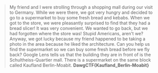 > My friend and I were strolling through a shopping mall during our visit to Germany. While we were there, we got very hungry and decided to go to a supermarket to buy some fresh bread and kebabs. When we got to the store, we were pleasantly surprised to find that they had a bread slicer! It was very convenient. We wanted to go back, but we had forgotten where the store was! Stupid Americans, aren't we? Anyway, we got lucky because my friend happened to be taking a photo in the area because he liked the architecture. Can you help us find the supermarket so we can buy some fresh bread before we fly back?
Google Lens tells us that the building they are in front of is the Schultheiss-Quartier mall. There is a supermarket on the same block called Kaufland Berlin-Moabit.
**DawgCTF{Kaufland_Berlin-Moabit}**
